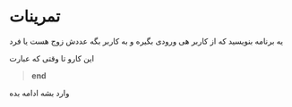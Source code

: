 # تمرینات

یه برنامه بنویسید که از کاربر هی ورودی بگیره
و به کاربر بگه عددش زوج هست یا فرد

این کارو تا وقتی  که عبارت 

>**end**

وارد بشه ادامه بده

